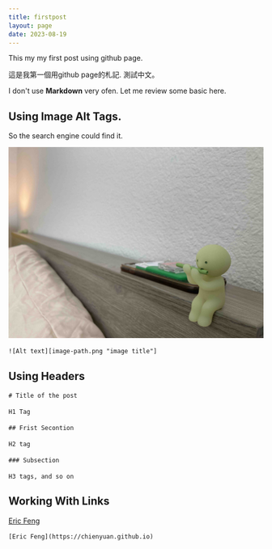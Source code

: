 ```yaml
---
title: firstpost
layout: page
date: 2023-08-19
---
```

This my my first post using github page.

這是我第一個用github page的札記. 測試中文。

I don't use **Markdown** very ofen. Let me review some basic here.
## Using Image Alt Tags. 

So the search engine could find it.

![small people](https://github.com/chienyuan/blog/blob/main/_posts/small_people.jpg?raw=true "small people")
  
```
![Alt text][image-path.png "image title"]
```

## Using Headers
```
# Title of the post

H1 Tag

## Frist Secontion

H2 tag

### Subsection

H3 tags, and so on
```

## Working With Links

[Eric Feng](https://chienyuan.github.io)

```
[Eric Feng](https://chienyuan.github.io)
```

